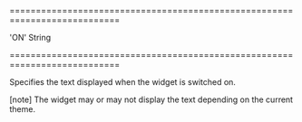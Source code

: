 ===========================================================================
<!--default-->'ON'<!--/default-->
<!--type-->String<!--/type-->
===========================================================================

<!--shortDescription-->
Specifies the text displayed when the widget is switched on.
<!--/shortDescription-->

<!--fullDescription-->
[note] The widget may or may not display the text depending on the current theme.
<!--/fullDescription-->